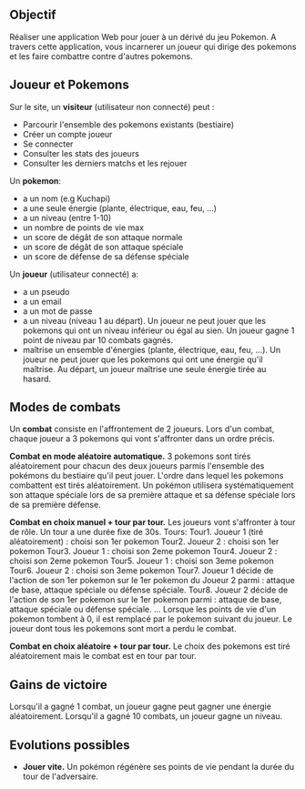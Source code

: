 ## Objectif

Réaliser une application Web pour jouer à un dérivé du jeu Pokemon. A travers cette application, vous incarnerer un joueur qui dirige des pokemons et les faire combattre contre d'autres pokemons.

## Joueur et Pokemons

Sur le site, un __visiteur__ (utilisateur non connecté) peut :

- Parcourir l'ensemble des pokemons existants (bestiaire)
- Créer un compte joueur
- Se connecter
- Consulter les stats des joueurs
- Consulter les derniers matchs et les rejouer

Un __pokemon__:
-  a un nom (e.g Kuchapi)
-  a une seule énergie (plante, électrique, eau, feu, ...)
-  a un niveau (entre 1-10)
-  un nombre de points de vie max
-  un score de dégât de son attaque normale
-  un score de dégât de son attaque spéciale
-  un score de défense de sa défense spéciale

Un __joueur__ (utilisateur connecté) a:
- a un pseudo
- a un email
- a un mot de passe
- a un niveau (niveau 1 au départ). Un joueur ne peut jouer que les pokemons qui ont un niveau inférieur ou égal au sien. Un joueur gagne 1 point de niveau par 10 combats gagnés.
- maîtrise un ensemble d'énergies (plante, électrique, eau, feu, ...). Un joueur ne peut jouer que les pokemons qui ont une énergie qu'il maîtrise. Au départ, un joueur maîtrise une seule énergie tirée au hasard.

## Modes de combats

Un __combat__ consiste en l'affrontement de 2 joueurs. Lors d'un combat, chaque joueur a 3 pokemons qui vont s'affronter dans un ordre précis.

__Combat en mode aléatoire automatique.__ 3 pokemons sont tirés aléatoirement pour chacun des deux joueurs parmis l'ensemble des pokémons du bestiaire qu'il peut jouer. L'ordre dans lequel les pokemons combattent est tirés aléatoirement. Un pokémon utilisera systématiquement son attaque spéciale lors de sa première attaque et sa défense spéciale lors de sa première défense.

__Combat en choix manuel + tour par tour.__ Les joueurs vont s'affronter à tour de rôle. Un tour a une durée fixe de 30s. Tours:
Tour1. Joueur 1 (tiré aléatoirement) : choisi son 1er pokemon
Tour2. Joueur 2 : choisi son 1er pokemon
Tour3. Joueur 1 : choisi son 2eme pokemon
Tour4. Joueur 2 : choisi son 2eme pokemon
Tour5. Joueur 1 : choisi son 3eme pokemon
Tour6. Joueur 2 : choisi son 3eme pokemon
Tour7. Joueur 1 décide de l'action de son 1er pokemon sur le 1er pokemon du Joueur 2 parmi : attaque de base, attaque spéciale ou défense spéciale.
Tour8. Joueur 2 décide de l'action de son 1er pokemon sur le 1er pokemon parmi : attaque de base, attaque spéciale ou défense spéciale.
...
Lorsque les points de vie d'un pokemon tombent à 0, il est remplacé par le pokemon suivant du joueur.
Le joueur dont tous les pokemons sont mort a perdu le combat.

__Combat en choix aléatoire + tour par tour.__ Le choix des pokemons est tiré aléatoirement mais le combat est en tour par tour.

## Gains de victoire

Lorsqu'il a gagné 1 combat, un joueur gagne peut gagner une énergie aléatoirement.
Lorsqu'il a gagné 10 combats, un joueur gagne un niveau.

## Evolutions possibles

- __Jouer vite.__ Un pokémon régénère ses points de vie pendant la durée du tour de l'adversaire.
